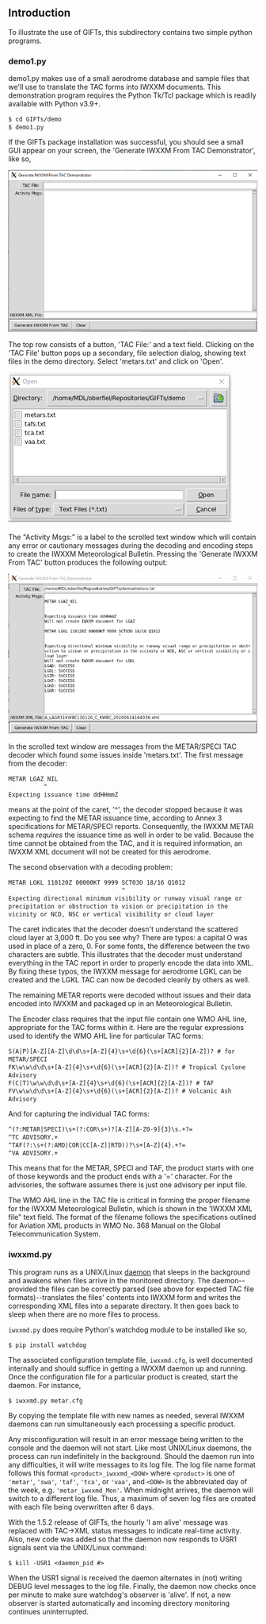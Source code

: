 ## Introduction

To illustrate the use of GIFTs, this subdirectory contains two simple python programs.

### demo1.py
demo1.py makes use of a small aerodrome database and sample files that we'll use to translate the TAC forms into IWXXM documents.  This demonstration program requires the Python Tk/Tcl package which is readily available with Python v3.9+.

    $ cd GIFTs/demo
    $ demo1.py

If the GIFTs package installation was successful, you should see a small GUI appear on your screen, the 'Generate IWXXM From TAC Demonstrator', like so,

![Initial state](images/demo1-1.png)

The top row consists of a button, 'TAC File:' and a text field. Clicking on the 'TAC File' button pops up a secondary, file selection dialog, showing text files in the demo directory.  Select 'metars.txt' and click on 'Open'.

![Metar file selected](images/demo1-2.png)

The "Activity Msgs:" is a label to the scrolled text window which will contain any error or cautionary messages during the decoding and encoding steps to create the IWXXM Meteorological Bulletin.  Pressing the 'Generate IWXXM From TAC' button produces the following output:

![Output from decoder](images/demo1-3.png)

In the scrolled text window are messages from the METAR/SPECI TAC decoder which found some issues inside 'metars.txt'. The first message from the decoder:

    METAR LGAZ NIL
              ^
    Expecting issuance time ddHHmmZ

means at the point of the caret, '^', the decoder stopped because it was expecting to find the METAR issuance time, according to Annex 3 specifications for METAR/SPECI reports.  Consequently, the IWXXM METAR schema *requires* the issuance time as well in order to be valid. Because the time cannot be obtained from the TAC, and it is required information, an IWXXM XML document will not be created for this aerodrome.

The second observation with a decoding problem:

    METAR LGKL 110120Z 00000KT 9999 SCT03O 18/16 Q1012
                                    ^
    Expecting directional minimum visibility or runway visual range or precipitation or obstruction to vision or precipitation in the vicinity or NCD, NSC or vertical visibility or cloud layer

The caret indicates that the decoder doesn't understand the scattered cloud layer at 3,000 ft. Do you see why? There are typos: a capital O was used in place of a zero, 0.  For some fonts, the difference between the two characters are subtle. This illustrates that the decoder must understand everything in the TAC report in order to properly encode the data into XML. By fixing these typos, the IWXXM message for aerodrome LGKL can be created and the LGKL TAC can now be decoded cleanly by others as well.

The remaining METAR reports were decoded without issues and their data encoded into IWXXM and packaged up in an Meteorological Bulletin.

The Encoder class requires that the input file contain one WMO AHL line, appropriate for the TAC forms within it. Here are the regular expressions used to identify the WMO AHL line for particular TAC forms:

    S(A|P)[A-Z][A-Z]\d\d\s+[A-Z]{4}\s+\d{6}(\s+[ACR]{2}[A-Z])? # for METAR/SPECI
    FK\w\w\d\d\s+[A-Z]{4}\s+\d{6}(\s+[ACR]{2}[A-Z])? # Tropical Cyclone Advisory
    F(C|T)\w\w\d\d\s+[A-Z]{4}\s+\d{6}(\s+[ACR]{2}[A-Z])? # TAF
    FV\w\w\d\d\s+[A-Z]{4}\s+\d{6}(\s+[ACR]{2}[A-Z])? # Volcanic Ash Advisory
And for capturing the individual TAC forms:

    ^(?:METAR|SPECI)\s+(?:COR\s+)?[A-Z][A-Z0-9]{3}\s.+?=
    ^TC ADVISORY.+
    ^TAF(?:\s+(?:AMD|COR|CC[A-Z]|RTD))?\s+[A-Z]{4}.+?=
    ^VA ADVISORY.+
This means that for the METAR, SPECI and TAF, the product starts with one of those keywords and the product ends with a '=' character.  For the advisories, the software assumes there is just one advisory per input file.

The WMO AHL line in the TAC file is critical in forming the proper filename for the IWXXM Meteorological Bulletin, which is shown in the 'IWXXM XML file" text field.  The format of the filename follows the specifications outlined for Aviation XML products in WMO No. 368 Manual on the Global Telecommunication System.

### iwxxmd.py
This program runs as a UNIX/Linux [daemon](https://en.wikipedia.org/wiki/Daemon_(computing)) that sleeps in the background and awakens when files arrive in the monitored directory. The daemon--provided the files can be correctly parsed (see above for expected TAC file formats)--translates the files' contents into IWXXM form and writes the corresponding XML files into a separate directory. It then goes back to sleep when there are no more files to process.

`iwxxmd.py` does require Python's watchdog module to be installed like so,

    $ pip install watchdog

The associated configuration template file, `iwxxmd.cfg`, is well documented internally and should suffice in getting a IWXXM daemon up and running. Once the configuration file for a particular product is created, start the daemon. For instance,

    $ iwxxmd.py metar.cfg

By copying the template file with new names as needed, several IWXXM daemons can run simultaneously each processing a specific product.

Any misconfiguration will result in an error message being written to the console and the daemon will not start. Like most UNIX/Linux daemons, the process can run indefinitely in the background. Should the daemon run into any difficulties, it will write messages to its log file.  The log file name format follows this format `<product>_iwxxmd_<DOW>` where `<product>` is one of `'metar'`, `'swa'`, `'taf'`, `'tca'`, or `'vaa'`, and `<DOW>` is the abbreviated day of the week, e.g. `'metar_iwxxmd_Mon'`. When midnight arrives, the daemon will switch to a different log file. Thus, a maximum of seven log files are created with each file being overwritten after 6 days.

With the 1.5.2 release of GIFTs, the hourly 'I am alive' message was replaced with TAC->XML status messages to indicate real-time activity. Also, new code was added so that the daemon now responds to USR1 signals sent via the UNIX/Linux command:

    $ kill -USR1 <daemon_pid #>

When the USR1 signal is received the daemon alternates in (not) writing DEBUG level messages to the log file. Finally, the daemon now checks once per minute to make sure watchdog's observer is 'alive'. If not, a new observer is started automatically and incoming directory monitoring continues uninterrupted.
